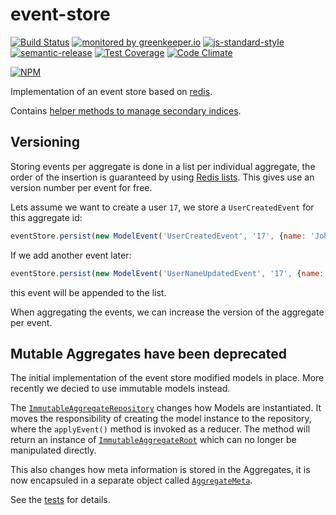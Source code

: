# event-store

[![Build Status](https://travis-ci.org/RHeactorJS/event-store.svg?branch=master)](https://travis-ci.org/RHeactorJS/event-store)
[![monitored by greenkeeper.io](https://img.shields.io/badge/greenkeeper.io-monitored-brightgreen.svg)](http://greenkeeper.io/) 
[![js-standard-style](https://img.shields.io/badge/code%20style-standard-brightgreen.svg)](http://standardjs.com/)
[![semantic-release](https://img.shields.io/badge/semver-semantic%20release-e10079.svg)](https://github.com/semantic-release/semantic-release)
[![Test Coverage](https://codeclimate.com/github/RHeactorJS/event-store/badges/coverage.svg)](https://codeclimate.com/github/RHeactorJS/event-store/coverage)
[![Code Climate](https://codeclimate.com/github/RHeactorJS/event-store/badges/gpa.svg)](https://codeclimate.com/github/RHeactorJS/event-store)

[![NPM](https://nodei.co/npm/event-store.png?downloads=true&downloadRank=true&stars=true)](https://nodei.co/npm/event-store/)

Implementation of an event store based on [redis](https://redis.io/).

Contains [helper methods to manage secondary indices](https://github.com/RHeactorJS/event-store/blob/master/src/aggregate-index.js).

## Versioning

Storing events per aggregate is done in a list per individual aggregate, the order of the insertion is guaranteed by using [Redis lists](https://redis.io/topics/data-types#lists). This gives use an version number per event for free.

Lets assume we want to create a user `17`, we store a `UserCreatedEvent` for this aggregate id:

```javascript
eventStore.persist(new ModelEvent('UserCreatedEvent', '17', {name: 'John'}))
```

If we add another event later:

```javascript
eventStore.persist(new ModelEvent('UserNameUpdatedEvent', '17', {name: 'Mike'}))
```

this event will be appended to the list.

When aggregating the events, we can increase the version of the aggregate per event.

## Mutable Aggregates have been deprecated

The initial implementation of the event store modified models in place. More recently we decied to use immutable models instead. 

The [`ImmutableAggregateRepository`](https://github.com/RHeactorJS/event-store/blob/master/src/immutable-aggregate-repository.js) changes how Models are instantiated. It moves the responsibility of creating the model instance to the repository, where the `applyEvent()` method is invoked as a reducer. The method will return an instance of [`ImmutableAggregateRoot`](https://github.com/RHeactorJS/event-store/blob/master/src/immutable-aggregate-root.js) which can no longer be manipulated directly.

This also changes how meta information is stored in the Aggregates, it is now encapsuled in a separate object called [`AggregateMeta`](https://github.com/RHeactorJS/event-store/blob/master/src/aggregate-meta.js).

See the [tests](https://github.com/RHeactorJS/event-store/blob/master/test/immutable-aggregate-repository.spec.js) for details.

